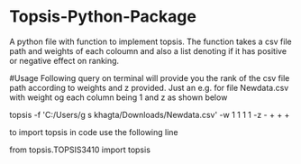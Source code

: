 # Topsis-Python-Package
A python file with function to implement topsis. The function takes a csv file path and weights of each coloumn and also a list denoting if it has positive or negative effect on ranking.

#Usage
Following query on terminal will provide you the rank of the csv file path according to weights and z provided.
Just an e.g. for file Newdata.csv with weight og each column being 1 and z as shown below

topsis -f 'C:/Users/g s khagta/Downloads/Newdata.csv' -w 1 1 1 1 -z - + + +

to import topsis in code use the following line

from topsis.TOPSIS3410 import topsis